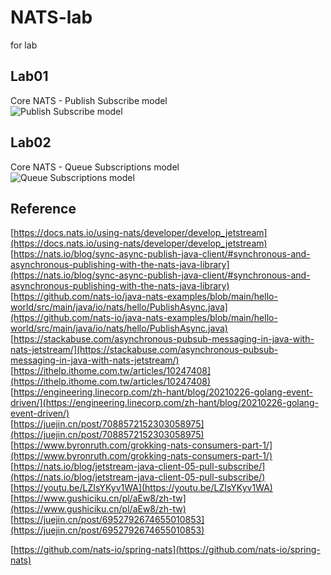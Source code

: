 # NATS-lab

for lab

## Lab01

Core NATS - Publish Subscribe model  
![Publish Subscribe model ](https://683899388-files.gitbook.io/~/files/v0/b/gitbook-x-prod.appspot.com/o/spaces%2F-LqMYcZML1bsXrN3Ezg0%2Fuploads%2Fgit-blob-22d59af386038cc2717176561ffc95c63c295926%2Fpubsub.svg?alt=media)

## Lab02

Core NATS - Queue Subscriptions model  
![Queue Subscriptions model](https://683899388-files.gitbook.io/~/files/v0/b/gitbook-x-prod.appspot.com/o/spaces%2F-LqMYcZML1bsXrN3Ezg0%2Fuploads%2Fgit-blob-e4f2a6428a4be494475b4c811af461ff0908ec2a%2Fqueues.svg?alt=media)

## Reference

[https://docs.nats.io/using-nats/developer/develop_jetstream](https://docs.nats.io/using-nats/developer/develop_jetstream)  
[https://nats.io/blog/sync-async-publish-java-client/#synchronous-and-asynchronous-publishing-with-the-nats-java-library](https://nats.io/blog/sync-async-publish-java-client/#synchronous-and-asynchronous-publishing-with-the-nats-java-library)
[https://github.com/nats-io/java-nats-examples/blob/main/hello-world/src/main/java/io/nats/hello/PublishAsync.java](https://github.com/nats-io/java-nats-examples/blob/main/hello-world/src/main/java/io/nats/hello/PublishAsync.java)  
[https://stackabuse.com/asynchronous-pubsub-messaging-in-java-with-nats-jetstream/](https://stackabuse.com/asynchronous-pubsub-messaging-in-java-with-nats-jetstream/)
[https://ithelp.ithome.com.tw/articles/10247408](https://ithelp.ithome.com.tw/articles/10247408)   
[https://engineering.linecorp.com/zh-hant/blog/20210226-golang-event-driven/](https://engineering.linecorp.com/zh-hant/blog/20210226-golang-event-driven/)  
[https://juejin.cn/post/7088572152303058975](https://juejin.cn/post/7088572152303058975)  
[https://www.byronruth.com/grokking-nats-consumers-part-1/](https://www.byronruth.com/grokking-nats-consumers-part-1/)  
[https://nats.io/blog/jetstream-java-client-05-pull-subscribe/](https://nats.io/blog/jetstream-java-client-05-pull-subscribe/)  
[https://youtu.be/LZIsYKyv1WA](https://youtu.be/LZIsYKyv1WA)  
[https://www.gushiciku.cn/pl/aEw8/zh-tw](https://www.gushiciku.cn/pl/aEw8/zh-tw)  
[https://juejin.cn/post/6952792674655010853](https://juejin.cn/post/6952792674655010853)  
  
[https://github.com/nats-io/spring-nats](https://github.com/nats-io/spring-nats)  
